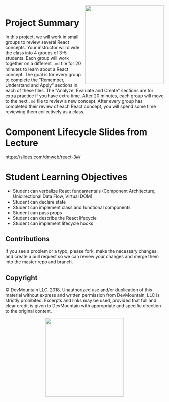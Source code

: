 <img src="https://s3.amazonaws.com/devmountain/readme-logo.png" width="250" align="right">

# Project Summary
In this project, we will work in small groups to review several React concepts. Your instructor will divide the class into 4 groups of 3-5 students. Each group will work together on a different `.md` file for 20 minutes to learn about a React concept. The goal is for every group to complete the "Remember, Understand and Apply" sections in each of these files. The "Analyze, Evaluate and Create" sections are for extra practice if you have extra time. After 20 minutes, each group will move to the next `.md` file to review a new concept. After every group has completed their review of each React concept, you will spend some time reviewing them collectively as a class. 

# Component Lifecycle Slides from Lecture

https://slides.com/dmweb/react-3#/

# Student Learning Objectives

* Student can verbalize React fundamentals (Component Architecture, Unidirectional Data Flow, Virtual DOM)
* Student can declare state
* Student can implement class and functional components
* Student can pass props
* Student can describe the React lifecycle
* Student can implement lifecycle hooks

## Contributions

If you see a problem or a typo, please fork, make the necessary changes, and create a pull request so we can review your changes and merge them into the master repo and branch.

## Copyright

© DevMountain LLC, 2018. Unauthorized use and/or duplication of this material without express and written permission from DevMountain, LLC is strictly prohibited. Excerpts and links may be used, provided that full and clear credit is given to DevMountain with appropriate and specific direction to the original content.

<p align="center">
<img src="https://s3.amazonaws.com/devmountain/readme-logo.png" width="250">
</p>
